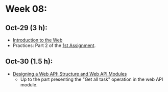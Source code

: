 # Week 08:

## Oct-29 (3 h):
- [Introduction to the Web](https://github.com/isel-leic-ipw/2526i-IPW-LEIC34D/wiki/11-Introduction-to-the-Web)
- Practices: Part 2 of the [1st Assignment](https://github.com/isel-leic-ipw/2526i-IPW-LEIC31D/wiki/IPW_IP-2526-1-A2).

## Oct-30 (1.5 h):
- [Designing a Web API: Structure and Web API Modules](https://github.com/isel-leic-ipw/2526i-IPW-LEIC34D/wiki/15-Designing-a-Web-API)
    - Up to the part presenting the "Get all task" operation in the web API module.
